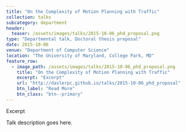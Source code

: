 ```yaml
---
title: "On the Complexity of Motion Planning with Traffic"
collection: talks
subcategory: department
header: 
  teaser: /assets/images/talks/2015-10-06_phd_proposal.png
type: "Departmental talk, Doctoral thesis proposal"
date: 2015-10-06
venue: "Department of Computer Science"
location: "The University of Maryland, College Park, MD"
feature_row: 
  - image_path: /assets/images/talks/2015-10-06_phd_proposal.png
    title: "On the Complexity of Motion Planning with Traffic"
    excerpt: "Excerpt"
    url: "http://daslerpc.github.io/talks/2015-10-06_phd_proposal"
    btn_label: "Read More"
    btn_class: "btn--primary"
---
```


Excerpt

Talk description goes here.